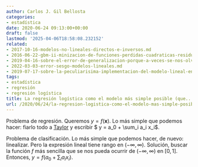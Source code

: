 ```yaml
---
author: Carlos J. Gil Bellosta
categories:
- estadística
date: 2020-06-24 09:13:00+00:00
draft: false
lastmod: '2025-04-06T18:58:08.232152'
related:
- 2017-10-16-modelos-no-lineales-directos-e-inversos.md
- 2016-06-22-gbm-ii-minizacion-de-funciones-perdidas-cuadraticas-residuos-y-gradientes.md
- 2019-04-16-sobre-el-error-de-generalizacion-porque-a-veces-se-nos-olvida.md
- 2022-03-03-error-sesgo-modelos-lineales.md
- 2019-07-17-sobre-la-peculiarisima-implementacion-del-modelo-lineal-en-pseudo-scikit-learn.md
tags:
- estadística
- regresión
- regresión logística
title: La regresión logística como el modelo más simple posible (que...)
url: /2020/06/24/la-regresion-logistica-como-el-modelo-mas-simple-posible-que/
---
```


Problema de regresión. Queremos $y = f(\mathbf{x})$. Lo más simple que podemos hacer: fiarlo todo a [Taylor](https://es.wikipedia.org/wiki/Teorema_de_Taylor) y escribir $ y = a_0 + \sum_i a_i x_i$.

Problema de clasificación. Lo más simple que podemos hacer, de nuevo: linealizar. Pero la expresión lineal tiene rango en $(-\infty, \infty)$. Solución, buscar la función $f$ más sencilla que se nos pueda ocurrir de $(-\infty, \infty)$ en $[0, 1]$. Entonces, $y = f(a_0 + \sum_i a_i x_i)$.